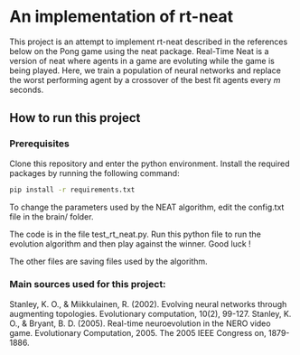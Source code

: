 # An implementation of rt-neat


This project is an attempt to implement rt-neat described in the references below on the Pong game using the neat package. Real-Time Neat is a version of neat where agents in a game are evoluting while the game is being played. Here, we train a population of neural networks and replace the worst performing agent by a crossover of the best fit agents every $m$ seconds.

## How to run this project

### Prerequisites

Clone this repository and enter the python environment.
Install the required packages by running the following command:
```bash
pip install -r requirements.txt
```
To change the parameters used by the NEAT algorithm, edit the config.txt file in the brain/ folder.

The code is in the file test_rt_neat.py. Run this python file to run the evolution algorithm and then play against the winner. Good luck !

The other files are saving files used by the algorithm.

### Main sources used for this project:

Stanley, K. O., & Miikkulainen, R. (2002). Evolving neural networks through augmenting topologies. Evolutionary computation, 10(2), 99-127.
Stanley, K. O., & Bryant, B. D. (2005). Real-time neuroevolution in the NERO video game. Evolutionary Computation, 2005. The 2005 IEEE Congress on, 1879-1886.

